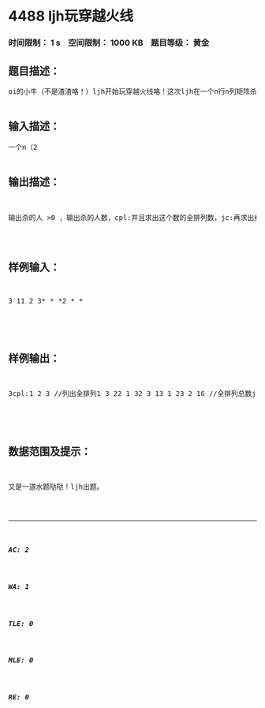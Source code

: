 # 4488 ljh玩穿越火线   
### 时间限制： 1 s&nbsp;&nbsp;&nbsp;&nbsp;空间限制： 1000 KB&nbsp;&nbsp;&nbsp;&nbsp;题目等级： 黄金  
## 题目描述：  

<pre>
oi的小牛（不是渣渣咯！）ljh开始玩穿越火线咯！这次ljh在一个n行n列矩阵杀敌（2<n<10）ljh在矩阵每个碰到的数量就是ljh遇到的敌人，而ljh可以一击秒杀（好强的样子TOT）。但是如果在矩阵碰到*，ljh会减掉k个人头，如果碰到+,ljh将当前的人头翻倍（好牛啊！）。如果杀的人 >0 ，输出杀的人数。如果杀的人 1<&&<=5,列出这个数所有全排列，并且求出全排列总数，再求出全排列总数的阶乘。如果杀得人 <0,输出-1.如果杀的人 =0，输出"ljh,loser!"。  

</pre>
  
  
## 输入描述：  

<pre>
一个n（2<n<=10）,一个k(2<k<=100)输入一个n*n的矩阵  

</pre>
  
  
## 输出描述：  

<pre>
输出杀的人 >0 ，输出杀的人数，cpl:并且求出这个数的全排列数，jc:再求出组合数的阶乘。
</pre>
  
  
## 样例输入：  

<pre>
3 11 2 3* * *2 * *  

</pre>
  
  
## 样例输出：  

<pre>
3cpl:1 2 3 //列出全排列1 3 22 1 32 3 13 1 23 2 16 //全排列总数jc:  720 //阶乘  

</pre>
  
  
## 数据范围及提示：  

<pre>
又是一道水题哒哒！ljh出题。
</pre>
  
  
***  

##### AC: 2  
##### WA: 1  
##### TLE: 0  
##### MLE: 0  
##### RE: 0  
